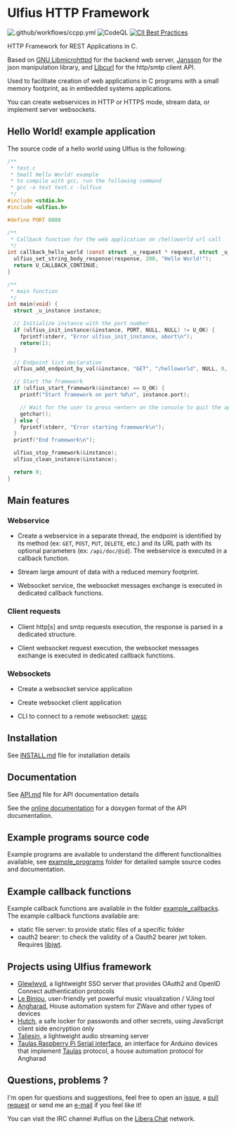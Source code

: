 # Ulfius HTTP Framework

![.github/workflows/ccpp.yml](https://github.com/babelouest/ulfius/workflows/.github/workflows/ccpp.yml/badge.svg)
![CodeQL](https://github.com/babelouest/ulfius/workflows/CodeQL/badge.svg)
[![CII Best Practices](https://bestpractices.coreinfrastructure.org/projects/3195/badge)](https://bestpractices.coreinfrastructure.org/projects/3195)

HTTP Framework for REST Applications in C.

Based on [GNU Libmicrohttpd](https://www.gnu.org/software/libmicrohttpd/) for the backend web server, [Jansson](http://www.digip.org/jansson/) for the json manipulation library, and [Libcurl](http://curl.haxx.se/libcurl/) for the http/smtp client API.

Used to facilitate creation of web applications in C programs with a small memory footprint, as in embedded systems applications.

You can create webservices in HTTP or HTTPS mode, stream data, or implement server websockets.

## Hello World! example application

The source code of a hello world using Ulfius is the following:

```C
/**
 * test.c
 * Small Hello World! example
 * to compile with gcc, run the following command
 * gcc -o test test.c -lulfius
 */
#include <stdio.h>
#include <ulfius.h>

#define PORT 8080

/**
 * Callback function for the web application on /helloworld url call
 */
int callback_hello_world (const struct _u_request * request, struct _u_response * response, void * user_data) {
  ulfius_set_string_body_response(response, 200, "Hello World!");
  return U_CALLBACK_CONTINUE;
}

/**
 * main function
 */
int main(void) {
  struct _u_instance instance;

  // Initialize instance with the port number
  if (ulfius_init_instance(&instance, PORT, NULL, NULL) != U_OK) {
    fprintf(stderr, "Error ulfius_init_instance, abort\n");
    return(1);
  }

  // Endpoint list declaration
  ulfius_add_endpoint_by_val(&instance, "GET", "/helloworld", NULL, 0, &callback_hello_world, NULL);

  // Start the framework
  if (ulfius_start_framework(&instance) == U_OK) {
    printf("Start framework on port %d\n", instance.port);

    // Wait for the user to press <enter> on the console to quit the application
    getchar();
  } else {
    fprintf(stderr, "Error starting framework\n");
  }
  printf("End framework\n");

  ulfius_stop_framework(&instance);
  ulfius_clean_instance(&instance);

  return 0;
}
```

## Main features

### Webservice

- Create a webservice in a separate thread, the endpoint is identified by its method (ex: `GET`, `POST`, `PUT`, `DELETE`, etc.) and its URL path with its optional parameters (ex: `/api/doc/@id`). The webservice is executed in a callback function.

- Stream large amount of data with a reduced memory footprint.

- Websocket service, the websocket messages exchange is executed in dedicated callback functions.

### Client requests

- Client http[s] and smtp requests execution, the response is parsed in a dedicated structure.

- Client websocket request execution, the websocket messages exchange is executed in dedicated callback functions.

### Websockets

- Create a websocket service application

- Create websocket client application

- CLI to connect to a remote websocket: [uwsc](https://github.com/babelouest/ulfius/tree/master/tools/uwsc)

## Installation

See [INSTALL.md](INSTALL.md) file for installation details

## Documentation

See [API.md](API.md) file for API documentation details

See the [online documentation](https://babelouest.github.io/ulfius/) for a doxygen format of the API documentation.

## Example programs source code

Example programs are available to understand the different functionalities available, see [example_programs](https://github.com/babelouest/ulfius/blob/master/example_programs) folder for detailed sample source codes and documentation.

## Example callback functions

Example callback functions are available in the folder [example_callbacks](https://github.com/babelouest/ulfius/blob/master/example_callbacks). The example callback functions available are:
- static file server: to provide static files of a specific folder
- oauth2 bearer: to check the validity of a Oauth2 bearer jwt token. Requires [libjwt](https://github.com/benmcollins/libjwt).

## Projects using Ulfius framework

- [Glewlwyd](https://github.com/babelouest/glewlwyd), a lightweight SSO server that provides OAuth2 and OpenID Connect authentication protocols
- [Le Biniou](https://biniou.net/), user-friendly yet powerful music visualization / VJing tool
- [Angharad](https://github.com/babelouest/angharad), House automation system for ZWave and other types of devices
- [Hutch](https://github.com/babelouest/hutch), a safe locker for passwords and other secrets, using JavaScript client side encryption only
- [Taliesin](https://github.com/babelouest/taliesin), a lightweight audio streaming server
- [Taulas Raspberry Pi Serial interface](https://github.com/babelouest/taulas/tree/master/taulas_raspberrypi_serial), an interface for Arduino devices that implement [Taulas](https://github.com/babelouest/taulas/) protocol, a house automation protocol for Angharad

## Questions, problems ?

I'm open for questions and suggestions, feel free to open an [issue](https://github.com/babelouest/ulfius/issues), a [pull request](https://github.com/babelouest/ulfius/pulls) or send me an [e-mail](mailto:mail@babelouest.io) if you feel like it!

You can visit the IRC channel #ulfius on the [Libera.​Chat](https://libera.chat/) network.
